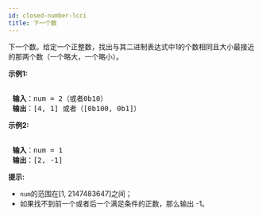 ```yaml
---
id: closed-number-lcci
title: 下一个数
---
```

下一个数。给定一个正整数，找出与其二进制表达式中1的个数相同且大小最接近的那两个数（一个略大，一个略小）。

 **示例1:**


<pre><br/><strong> 输入</strong>：num = 2（或者0b10）<br/><strong> 输出</strong>：[4, 1] 或者（[0b100, 0b1]）<br/></pre>

 **示例2:**


<pre><br/><strong> 输入</strong>：num = 1<br/><strong> 输出</strong>：[2, -1]<br/></pre>

 **提示:**

- <code>num</code>的范围在[1, 2147483647]之间；
- 如果找不到前一个或者后一个满足条件的正数，那么输出 -1。